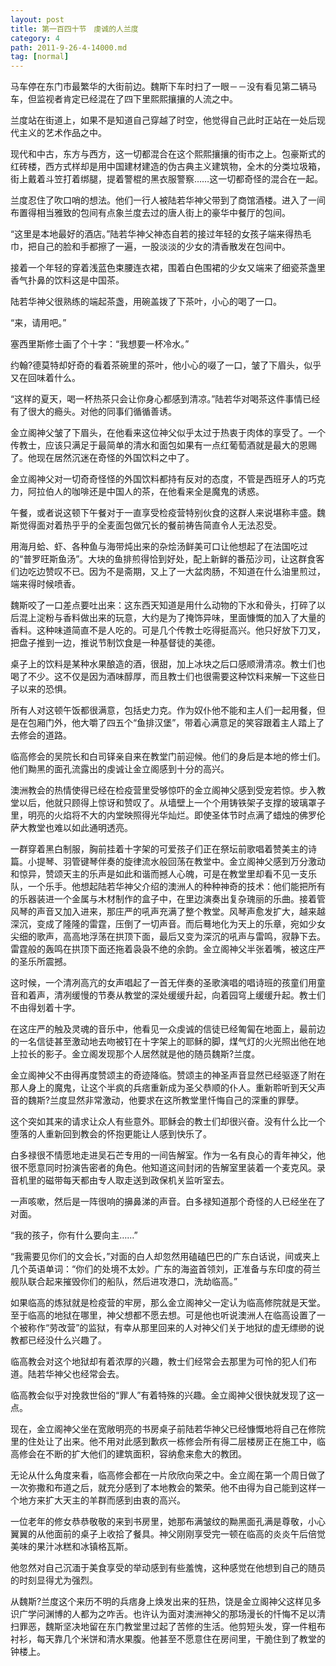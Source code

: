 ```yaml
---
layout: post
title: 第一百四十节　虔诚的人兰度
category: 4
path: 2011-9-26-4-14000.md
tag: [normal]
---
```


马车停在东门市最繁华的大街前边。魏斯下车时扫了一眼－－没有看见第二辆马车，但监视者肯定已经混在了四下里熙熙攘攘的人流之中。

兰度站在街道上，如果不是知道自己穿越了时空，他觉得自己此时正站在一处后现代主义的艺术作品之中。

现代和中古，东方与西方，这一切都混合在这个熙熙攘攘的街市之上。包豪斯式的红砖楼，西方式样却是用中国建材建造的伪古典主义建筑物，全木的分类垃圾箱，街上戴着斗笠打着绑腿，提着警棍的黑衣服警察……这一切都奇怪的混合在一起。

兰度忍住了吹口哨的想法。他们一行人被陆若华神父带到了商馆酒楼。进入了一间布置得相当雅致的包间有点象兰度去过的唐人街上的豪华中餐厅的包间。

“这里是本地最好的酒店。”陆若华神父神态自若的接过年轻的女孩子端来得热毛巾，把自己的脸和手都擦了一遍，一股淡淡的少女的清香散发在包间中。

接着一个年轻的穿着浅蓝色束腰连衣裙，围着白色围裙的少女又端来了细瓷茶盏里香气扑鼻的饮料这是中国茶。

陆若华神父很熟练的端起茶盏，用碗盖拨了下茶叶，小心的喝了一口。

“来，请用吧。”

塞西里斯修士画了个十字：“我想要一杯冷水。”

约翰?德莫特却好奇的看着茶碗里的茶叶，他小心的啜了一口，皱了下眉头，似乎又在回味着什么。

“这样的夏天，喝一杯热茶只会让你身心都感到清凉。”陆若华对喝茶这件事情已经有了很大的瘾头。对他的同事们循循善诱。

金立阁神父皱了下眉头，在他看来这位神父似乎太过于热衷于肉体的享受了。一个传教士，应该只满足于最简单的清水和面包如果有一点红葡萄酒就是最大的恩赐了。他现在居然沉迷在奇怪的外国饮料之中了。

金立阁神父对一切奇奇怪怪的外国饮料都持有反对的态度，不管是西班牙人的巧克力，阿拉伯人的咖啡还是中国人的茶，在他看来全是魔鬼的诱惑。

午餐，或者说这顿下午餐对于一直享受检疫营特别伙食的这群人来说堪称丰盛。魏斯觉得面对着热乎乎的全麦面包做冗长的餐前祷告简直令人无法忍受。

用海月蛤、虾、各种鱼与海带炖出来的杂烩汤鲜美可口让他想起了在法国吃过的“普罗旺斯鱼汤”。大块的鱼排煎得恰到好处，配上新鲜的番茄沙司，让这群食客们边吃边赞叹不已。因为不是斋期，又上了一大盆肉肠，不知道在什么油里煎过，端来得时候喷香。

魏斯咬了一口差点要吐出来：这东西天知道是用什么动物的下水和骨头，打碎了以后混上淀粉与香料做出来的玩意，大约是为了掩饰异味，里面慷慨的加入了大量的香料。这种味道简直不是人吃的。可是几个传教士吃得挺高兴。他只好放下刀叉，把盘子推到一边，推说节制饮食是一种基督徒的美德。

桌子上的饮料是某种水果酿造的酒，很甜，加上冰块之后口感顺滑清凉。教士们也喝了不少。这不仅是因为酒味醇厚，而且教士们也很需要这种饮料来解一下这些日子以来的恐惧。

所有人对这顿午饭都很满意，包括史力克。作为奴仆他不能和主人们一起用餐，但是在包厢门外，他大嚼了四五个“鱼排汉堡”，带着心满意足的笑容跟着主人踏上了去修会的道路。

临高修会的吴院长和白司铎亲自来在教堂门前迎候。他们的身后是本地的修士们。他们黝黑的面孔流露出的虔诚让金立阁感到十分的高兴。

澳洲教会的热情使得已经在检疫营里受够惊吓的金立阁神父感到受宠若惊。步入教堂以后，他就只顾得上惊讶和赞叹了。从墙壁上一个个用铸铁架子支撑的玻璃罩子里，明亮的火焰将不大的内堂映照得光华灿烂。即使圣体节时点满了蜡烛的佛罗伦萨大教堂也难以如此通明透亮。

一群穿着黑白制服，胸前挂着十字架的可爱孩子们正在祭坛前歌唱着赞美主的诗篇。小提琴、羽管键琴伴奏的旋律流水般回荡在教堂中。金立阁神父感到万分激动和惊异，赞颂天主的乐声是如此和谐而撼人心魄，可是在教堂里却看不见一支乐队，一个乐手。他想起陆若华神父介绍的澳洲人的种种神奇的技术：他们能把所有的乐器装进一个金属与木材制作的盒子中，在里边演奏出复杂瑰丽的乐曲。接着管风琴的声音又加入进来，那庄严的吼声充满了整个教堂。风琴声愈发扩大，越来越深沉，变成了隆隆的雷霆，压倒了一切声音。而后蓦地化为天上的乐章，宛如少女尖细的歌声，高高地浮荡在拱顶下面，最后又变为深沉的吼声与雷鸣，寂静下去。雷霆般的轰鸣在拱顶下面还拖着袅袅不绝的余韵。金立阁神父半张着嘴，被这庄严的圣乐所震撼。

这时候，一个清冽高亢的女声唱起了一首无伴奏的圣歌演唱的唱诗班的孩童们用童音和着声，清冽缓慢的节奏从教堂的深处缓缓升起，向着园穹上缓缓升起。教士们不由得划着十字。

在这庄严的触及灵魂的音乐中，他看见一众虔诚的信徒已经匍匐在地面上，最前边的一名信徒甚至激动地去吻被钉在十字架上的耶稣的脚，煤气灯的火光照出他在地上拉长的影子。金立阁发现那个人居然就是他的随员魏斯?兰度。

金立阁神父不由得再度赞颂主的奇迹降临。赞颂主的神圣声音显然已经驱逐了附在那人身上的魔鬼，让这个半疯的兵痞重新成为圣父恭顺的仆人。重新聆听到天父声音的魏斯?兰度显然非常激动，他要求在这所教堂里忏悔自己的深重的罪孽。

这个突如其来的请求让众人有些意外。耶稣会的教士们却很兴奋。没有什么比一个堕落的人重新回到教会的怀抱更能让人感到快乐了。

白多禄很不情愿地走进吴石芒专用的一间告解室。作为一名有良心的青年神父，他很不愿意同时扮演告密者的角色。他知道这间封闭的告解室里装着一个麦克风。录音机里的磁带每天都由专人取走送到政保机关监听室去。

一声咳嗽，然后是一阵很响的擤鼻涕的声音。白多禄知道那个奇怪的人已经坐在了对面。

“我的孩子，你有什么要向主……”

“我需要见你们的文会长，”对面的白人却忽然用磕磕巴巴的广东白话说，间或夹上几个英语单词：“你们的处境不太妙。广东的海盗首领刘，正准备与东印度的荷兰舰队联合起来摧毁你们的船队，然后进攻港口，洗劫临高。”

如果临高的炼狱就是检疫营的牢房，那么金立阁神父一定认为临高修院就是天堂。至于临高的地狱在哪里，神父想都不愿去想。可是他也听说澳洲人在临高设置了一个被称作“劳改营”的监狱，有幸从那里回来的人对神父们关于地狱的虚无缥缈的说教都已经没什么兴趣了。

临高教会对这个地狱却有着浓厚的兴趣，教士们经常会去那里为可怜的犯人们布道。陆若华神父也经常会去。

临高教会似乎对挽救世俗的“罪人”有着特殊的兴趣。金立阁神父很快就发现了这一点。

现在，金立阁神父坐在宽敞明亮的书房桌子前陆若华神父已经慷慨地将自己在修院里的住处让了出来。他不用对此感到歉疚一栋修会所有得二层楼房正在施工中，临高修会在不断的扩大他们的建筑面积，容纳愈来愈大的教团。

无论从什么角度来看，临高修会都在一片欣欣向荣之中。金立阁在第一个周日做了一次弥撒和布道之后，就充分感到了本地教会的繁荣。他不由得为自己能到这样一个地方来扩大天主的羊群而感到由衷的高兴。

一位老年的修女恭恭敬敬的来到书房里，她那布满皱纹的黝黑面孔满是尊敬，小心翼翼的从他面前的桌子上收拾了餐具。神父刚刚享受完一顿在临高的炎炎午后倍觉美味的果汁冰糕和冰镇格瓦斯。

他忽然对自己沉湎于美食享受的举动感到有些羞愧，这种感觉在他想到自己的随员的时刻显得尤为强烈。

从魏斯?兰度这个来历不明的兵痞身上焕发出来的狂热，饶是金立阁神父这样见多识广学问渊博的人都为之咋舌。也许认为面对澳洲神父的那场漫长的忏悔不足以清扫罪恶，魏斯坚决地留在东门教堂里过起了苦修的生活。他剪短头发，穿一件粗布衬衫，每天靠几个米饼和清水果腹。他甚至不愿意住在房间里，干脆住到了教堂的钟楼上。
